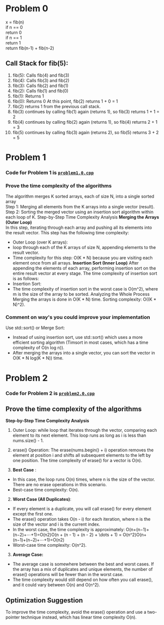 # Problem 0
x = fib(n)</br>
    if n == 0</br>
        return 0</br>
    if n == 1</br>
         return 1</br>
    return fib(n-1) + fib(n-2)</br>


##  Call Stack for fib(5):
1.	fib(5):	Calls fib(4) and fib(3)
2.	fib(4):	Calls fib(3) and fib(2)
3.	fib(3): Calls fib(2) and fib(1)
4.	fib(2): Calls fib(1) and fib(0)
5.	fib(1): Returns 1
6.	fib(0): Returns 0
At this point, fib(2) returns 1 + 0 = 1
7.	fib(2) returns 1 from the previous call stack.
8.	fib(3) continues by calling fib(1) again (returns 1), so fib(3) returns 1 + 1 = 2
9.	fib(4) continues by calling fib(2) again (returns 1), so fib(4) returns 2 + 1 = 3
10.	fib(5) continues by calling fib(3) again (returns 2), so fib(5) returns 3 + 2 = 5


# Problem 1
### Code for Problem 1 is [`problem1.0.cpp`](problem1.0.cpp)</br>
### Prove the time complexity of the algorithms
The algorithm merges K sorted arrays, each of size N, into a single sorted array</br>
Step 1: Merging all elements from the K arrays into a single vector (result).</br>
Step 2: Sorting the merged vector using an insertion sort algorithm within each loop of K.
Step-by-Step Time Complexity Analysis
**Merging the Arrays (Outer Loop)**</br>
In this step, iterating through each array and pushing all its elements into the result vector. This step has the following time complexity:
*	Outer Loop (over K arrays):
*	loop through each of the K arrays of size N, appending elements to the result vector.
*	Time complexity for this step: O(K * N) because you are visiting each element once from all arrays.
**Insertion Sort (Inner Loop)**
After appending the elements of each array, performing insertion sort on the entire result vector at every stage. The time complexity of insertion sort is as follows:
*	Insertion Sort:
*	The time complexity of insertion sort in the worst case is O(m^2), where m is the size of the array to be sorted.
Analyzing the Whole Process
Merging the arrays is done in O(K * N) time.
Sorting complexity: O((K * N)^2).

### Comment on way's you could improve your implementation

Use std::sort() or Merge Sort:
* Instead of using insertion sort, use std::sort() which uses a more efficient sorting algorithm (Timsort in most cases, which has a time complexity of O(n log n)).
*	After merging the arrays into a single vector, you can sort the vector in O(K * N log(K * N)) time.

# Problem 2

### Code for Problem 2 is [`problem2.0.cpp`](problem2.0.cpp)

## Prove the time complexity of the algorithms

**Step-by-Step Time Complexity Analysis**
1.	Outer Loop:
	while loop that iterates through the vector, comparing each element to its next element. This loop runs as long as i is less than nums.size() - 1.
2.	erase() Operation:
	The erase(nums.begin() + i) operation removes the element at position i and shifts all subsequent elements to the left by one position. The time complexity of erase() for a vector is O(n).

3. **Best Case** :
*	In this case, the loop runs O(n) times, where n is the size of the vector. There are no erase operations in this scenario.
*	Best-case time complexity: O(n).
2. **Worst Case (All Duplicates)**:
*	If every element is a duplicate, you will call erase() for every element except the first one.
*	The erase() operation takes O(n - i) for each iteration, where n is the size of the vector and i is the current index.
*	In the worst case, the time complexity is approximately: O(n+(n−1)+(n−2)+⋯+1)=O(n2)O(n + (n - 1) + (n - 2) + \dots + 1) = O(n^2)O(n+(n−1)+(n−2)+⋯+1)=O(n2)
*	Worst-case time complexity: O(n^2).
3. **Average Case:**
*	The average case is somewhere between the best and worst cases. If the array has a mix of duplicates and unique elements, the number of erase() operations will be fewer than in the worst case.
*	The time complexity would still depend on how often you call erase(), and it could vary between O(n) and O(n^2).

## Optimization Suggestion
To improve the time complexity, avoid the erase() operation and use a two-pointer technique instead, which has linear time complexity O(n).
